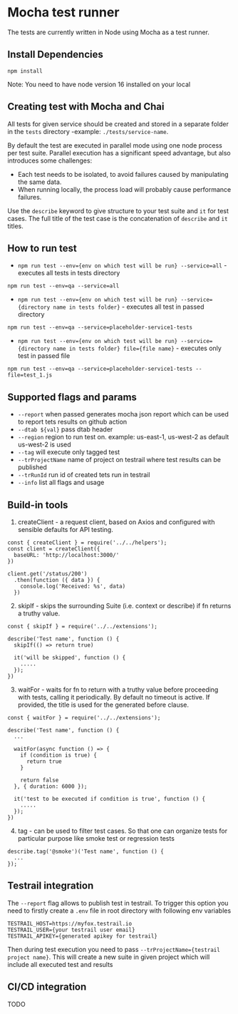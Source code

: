 # Mocha test runner
The tests are currently written in Node using Mocha as a test runner.

## Install Dependencies

```
npm install
```
Note: You need to have node version 16 installed on your local

## Creating test with Mocha and Chai
All tests for given service should be created and stored in a separate folder in the `tests` directory -example: `./tests/service-name`.

By default the test are executed in parallel mode using one node process per test suite. Parallel execution has a significant speed advantage, but also introduces some challenges:

- Each test needs to be isolated, to avoid failures caused by manipulating the same data.
- When running locally, the process load will probably cause performance failures.
 
Use the `describe` keyword to give structure to your test suite and `it` for test cases.  The full title of the test case is the concatenation of `describe` and `it` titles.

## How to run test

- `npm run test --env={env on which test will be run} --service=all` - executes all tests in tests directory
```
npm run test --env=qa --service=all
```
- `npm run test --env={env on which test will be run} --service={directory name in tests folder}` - executes all test in passed directory
```
npm run test --env=qa --service=placeholder-service1-tests
```
- `npm run test --env={env on which test will be run} --service={directory name in tests folder} file={file name}` - executes only test in passed file
```
npm run test --env=qa --service=placeholder-service1-tests --file=test_1.js
```

## Supported flags and params
- `--report` when passed generates mocha json report which can be used to report tets results on github action
- `--dtab ${val}` pass dtab header 
- `--region` region to run test on. example: us-east-1, us-west-2 as default us-west-2 is used
- `--tag` will execute only tagged test
- `--trProjectName` name of project on testrail where test results can be published
- `--trRunId` run id of created tets run in testrail 
- `--info` list all flags and usage

## Build-in tools

1. createClient - a request client, based on Axios and configured with sensible defaults for API testing.

```
const { createClient } = require('../../helpers');
const client = createClient({
  baseURL: 'http://localhost:3000/'
})

client.get('/status/200')
  .then(function ({ data }) {
    console.log('Received: %s', data)
  })
```

2. skipIf - skips the surrounding Suite (i.e. context or describe) if fn returns a truthy value.

```
const { skipIf } = require('../../extensions');

describe('Test name', function () {
  skipIf(() => return true) 

  it('will be skipped', function () {
    .....
  });   
})
```

3. waitFor - waits for fn to return with a truthy value before proceeding with tests, calling it periodically. By default no timeout is active. If provided, the title is used for the generated before clause.

```
const { waitFor } = require('../../extensions');

describe('Test name', function () {
  ...

  waitFor(async function () => {
    if (condition is true) {
      return true
    }

    return false
  }, { duration: 6000 }); 

  it('test to be executed if condition is true', function () {
    .....
  });   
})
```

4. tag - can be used to filter test cases. So that one can organize tests for particular purpose like smoke test or regression tests

```
describe.tag('@smoke')('Test name', function () {
  ...
});
```

## Testrail integration

The `--report` flag allows to publish test in testrail. To trigger this option you need to firstly create a `.env` file in root directory with following env variables

```
TESTRAIL_HOST=https://myfox.testrail.io
TESTRAIL_USER={your testrail user email}
TESTRAIL_APIKEY={generated apikey for testrail}
```
Then during test execution you need to pass `--trProjectName={testrail project name}`. This will create a new suite in given project which will include all executed test and results

## CI/CD integration
TODO